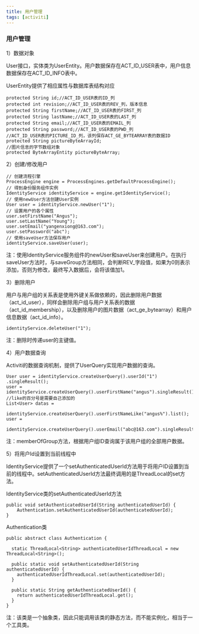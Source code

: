 ```yaml
---
title: 用户管理
tags: [activiti]
---
```


### 用户管理

1）数据对象

User接口，实体类为UserEntity。用户数据保存在ACT_ID_USER表中，用户信息数据保存在ACT_ID_INFO表中。

UserEntity提供了相应属性与数据库表结构对应

```
protected String id;//ACT_ID_USER表的ID_列
protected int revision;//ACT_ID_USER表的REV_列，版本信息
protected String firstName;//ACT_ID_USER表的FIRST_列
protected String lastName;//ACT_ID_USER表的LAST_列
protected String email;//ACT_ID_USER表的EMAIL_列
protected String password;//ACT_ID_USER表的PWD_列
//ACT_ID_USER表的PICTURE_ID_列，该列保存ACT_GE_BYTEARRAY表的数据ID
protected String pictureByteArrayId;
//图片信息的字节数组对象
protected ByteArrayEntity pictureByteArray;
```

2）创建/修改用户

```
// 创建流程引擎
ProcessEngine engine = ProcessEngines.getDefaultProcessEngine();
// 得到身份服务组件实例
IdentityService identityService = engine.getIdentityService();
// 使用newUser方法创建User实例
User user = identityService.newUser("1");
// 设置用户的各个属性
user.setFirstName("Angus");
user.setLastName("Young");
user.setEmail("yangenxiong@163.com");
user.setPassword("abc");
// 使用saveUser方法保存用户
identityService.saveUser(user);
```

注：使用IdentityService服务组件的newUser和saveUser来创建用户。在执行saveUser方法时，与saveGroup方法相同，会判断REV_字段值，如果为0则表示添加，否则为修改，最终写入数据后，会将该值加1。

3）删除用户

用户与用户组的关系表是使用外键关系做依赖的，因此删除用户数据（act_id_user），同样会删除用户组与用户关系表的数据（act_id_membership），以及删除用户的图片数据（act_ge_bytearray）和用户信息数据（act_id_info）。

```
identityService.deleteUser("1");
```

注：删除时传递user的主键值。

4）用户数据查询

Activiti的数据查询机制，提供了UserQuery实现用户数据的查询。

```
User user = identityService.createUserQuery().userId("1") .singleResult();
user = identityService.createUserQuery().userFirstName("angus").singleResult();
//like的百分号是需要自己添加的
List<User> datas = 
    identityService.createUserQuery().userFirstNameLike("angus%").list();
user = 
    identityService.createUserQuery().userEmail("abc@163.com").singleResult();
```

注：memberOfGroup方法，根据用户组ID查询属于该用户组的全部用户数据。

5）将用户Id设置到当前线程中

IdentityService提供了一个setAuthenticatedUserId方法用于将用户ID设置到当前的线程中。setAuthenticatedUserId方法最终调用的是ThreadLocal的set方法。

IdentityService类的setAuthenticatedUserId方法

```
public void setAuthenticatedUserId(String authenticatedUserId) {
    Authentication.setAuthenticatedUserId(authenticatedUserId);
}
```

Authentication类

```
public abstract class Authentication {

  static ThreadLocal<String> authenticatedUserIdThreadLocal = new ThreadLocal<String>();
  
  public static void setAuthenticatedUserId(String authenticatedUserId) {
    authenticatedUserIdThreadLocal.set(authenticatedUserId);
  }

  public static String getAuthenticatedUserId() {
    return authenticatedUserIdThreadLocal.get();
  }
}
```

注：该类是一个抽象类，因此只能调用该类的静态方法，而不能实例化，相当于一个工具类。